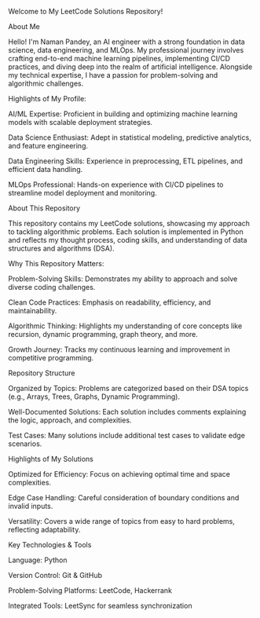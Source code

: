 Welcome to My LeetCode Solutions Repository!

About Me

Hello! I'm Naman Pandey, an AI engineer with a strong foundation in data science, data engineering, and MLOps. My professional journey involves crafting end-to-end machine learning pipelines, implementing CI/CD practices, and diving deep into the realm of artificial intelligence. Alongside my technical expertise, I have a passion for problem-solving and algorithmic challenges.

Highlights of My Profile:

AI/ML Expertise: Proficient in building and optimizing machine learning models with scalable deployment strategies.

Data Science Enthusiast: Adept in statistical modeling, predictive analytics, and feature engineering.

Data Engineering Skills: Experience in preprocessing, ETL pipelines, and efficient data handling.

MLOps Professional: Hands-on experience with CI/CD pipelines to streamline model deployment and monitoring.

About This Repository

This repository contains my LeetCode solutions, showcasing my approach to tackling algorithmic problems. Each solution is implemented in Python and reflects my thought process, coding skills, and understanding of data structures and algorithms (DSA).

Why This Repository Matters:

Problem-Solving Skills: Demonstrates my ability to approach and solve diverse coding challenges.

Clean Code Practices: Emphasis on readability, efficiency, and maintainability.

Algorithmic Thinking: Highlights my understanding of core concepts like recursion, dynamic programming, graph theory, and more.

Growth Journey: Tracks my continuous learning and improvement in competitive programming.

Repository Structure

Organized by Topics: Problems are categorized based on their DSA topics (e.g., Arrays, Trees, Graphs, Dynamic Programming).

Well-Documented Solutions: Each solution includes comments explaining the logic, approach, and complexities.

Test Cases: Many solutions include additional test cases to validate edge scenarios.

Highlights of My Solutions

Optimized for Efficiency: Focus on achieving optimal time and space complexities.

Edge Case Handling: Careful consideration of boundary conditions and invalid inputs.

Versatility: Covers a wide range of topics from easy to hard problems, reflecting adaptability.

Key Technologies & Tools

Language: Python

Version Control: Git & GitHub

Problem-Solving Platforms: LeetCode, Hackerrank

Integrated Tools: LeetSync for seamless synchronization
